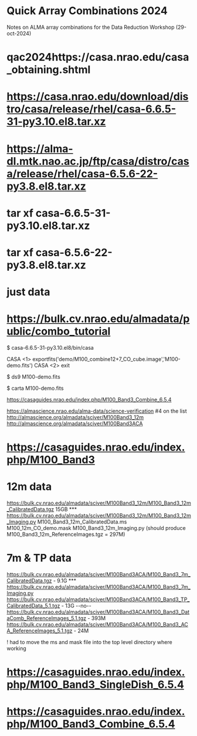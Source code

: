 # Quick Array Combinations 2024

Notes on ALMA array combinations for the Data Reduction Workshop (29-oct-2024)





# qac2024https://casa.nrao.edu/casa_obtaining.shtml

# https://casa.nrao.edu/download/distro/casa/release/rhel/casa-6.6.5-31-py3.10.el8.tar.xz
# https://alma-dl.mtk.nao.ac.jp/ftp/casa/distro/casa/release/rhel/casa-6.5.6-22-py3.8.el8.tar.xz

# tar xf casa-6.6.5-31-py3.10.el8.tar.xz
# tar xf casa-6.5.6-22-py3.8.el8.tar.xz


# just data
# https://bulk.cv.nrao.edu/almadata/public/combo_tutorial

$ casa-6.6.5-31-py3.10.el8/bin/casa

CASA <1> exportfits('demo/M100_combine12+7_CO_cube.image','M100-demo.fits')
CASA <2> exit

$ ds9 M100-demo.fits

$ carta M100-demo.fits





https://casaguides.nrao.edu/index.php/M100_Band3_Combine_6.5.4

https://almascience.nrao.edu/alma-data/science-verification   #4 on the list
http://almascience.org/almadata/sciver/M100Band3_12m
http://almascience.org/almadata/sciver/M100Band3ACA


# https://casaguides.nrao.edu/index.php/M100_Band3

# 12m data
  https://bulk.cv.nrao.edu/almadata/sciver/M100Band3_12m/M100_Band3_12m_CalibratedData.tgz    15GB  ***
  https://bulk.cv.nrao.edu/almadata/sciver/M100Band3_12m/M100_Band3_12m_Imaging.py
         M100_Band3_12m_CalibratedData.ms
	 M100_12m_CO_demo.mask
	 M100_Band3_12m_Imaging.py   (should produce M100_Band3_12m_ReferenceImages.tgz = 297M)
# 7m & TP data
  https://bulk.cv.nrao.edu/almadata/sciver/M100Band3ACA/M100_Band3_7m_CalibratedData.tgz            - 9.1G ***
  https://bulk.cv.nrao.edu/almadata/sciver/M100Band3ACA/M100_Band3_7m_Imaging.py
  https://bulk.cv.nrao.edu/almadata/sciver/M100Band3ACA/M100_Band3_TP_CalibratedData_5.1.tgz        - 13G   --no--
  https://bulk.cv.nrao.edu/almadata/sciver/M100Band3ACA/M100_Band3_DataComb_ReferenceImages_5.1.tgz - 393M
  https://bulk.cv.nrao.edu/almadata/sciver/M100Band3ACA/M100_Band3_ACA_ReferenceImages_5.1.tgz      - 24M

  !  had to move the ms and mask file into the top level directory where working


# https://casaguides.nrao.edu/index.php/M100_Band3_SingleDish_6.5.4

# https://casaguides.nrao.edu/index.php/M100_Band3_Combine_6.5.4

